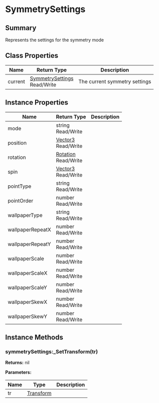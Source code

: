 
# SymmetrySettings

## Summary
Represents the settings for the symmetry mode

## Class Properties

<table data-full-width="false">
<thead><tr><th>Name</th><th>Return Type</th><th>Description</th></tr></thead>
<tbody>
<tr><td>current</td><td><a href="symmetrysettings.md">SymmetrySettings</a><br>Read/Write</td><td>The current symmetry settings</td></tr>
</tbody></table>



## Instance Properties

<table data-full-width="false">
<thead><tr><th>Name</th><th>Return Type</th><th>Description</th></tr></thead>
<tbody>
<tr><td>mode</td><td>string<br>Read/Write</td><td></td></tr>
<tr><td>position</td><td><a href="vector3.md">Vector3</a><br>Read/Write</td><td></td></tr>
<tr><td>rotation</td><td><a href="rotation.md">Rotation</a><br>Read/Write</td><td></td></tr>
<tr><td>spin</td><td><a href="vector3.md">Vector3</a><br>Read/Write</td><td></td></tr>
<tr><td>pointType</td><td>string<br>Read/Write</td><td></td></tr>
<tr><td>pointOrder</td><td>number<br>Read/Write</td><td></td></tr>
<tr><td>wallpaperType</td><td>string<br>Read/Write</td><td></td></tr>
<tr><td>wallpaperRepeatX</td><td>number<br>Read/Write</td><td></td></tr>
<tr><td>wallpaperRepeatY</td><td>number<br>Read/Write</td><td></td></tr>
<tr><td>wallpaperScale</td><td>number<br>Read/Write</td><td></td></tr>
<tr><td>wallpaperScaleX</td><td>number<br>Read/Write</td><td></td></tr>
<tr><td>wallpaperScaleY</td><td>number<br>Read/Write</td><td></td></tr>
<tr><td>wallpaperSkewX</td><td>number<br>Read/Write</td><td></td></tr>
<tr><td>wallpaperSkewY</td><td>number<br>Read/Write</td><td></td></tr>
</tbody></table>




## Instance Methods

        
### symmetrySettings:_SetTransform(tr)



**Returns:** nil 


**Parameters:**

<table data-full-width="false">
<thead><tr><th>Name</th><th>Type</th><th>Description</th></tr></thead>
<tbody><tr><td>tr</td><td><a href="transform.md">Transform</a></td><td></td></tr></tbody></table>





    
